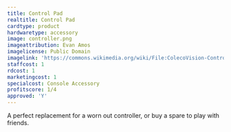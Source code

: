 ```yaml
---
title: Control Pad
realtitle: Control Pad
cardtype: product
hardwaretype: accessory
image: controller.png
imageattribution: Evan Amos
imagelicense: Public Domain
imagelink: 'https://commons.wikimedia.org/wiki/File:ColecoVision-Controller-FR.jpg'
staffcost: 1
rdcost: 1
marketingcost: 1
specialcost: Console Accessory
profitscore: 1/4
approved: 'Y'
---
```


A perfect replacement for a worn out controller, or buy a spare to play with friends.

